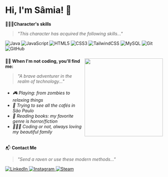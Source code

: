 <h1 align="left">Hi, I'm Sâmia! 👾</h1>

🧝🏼‍♀️**Character's skills**
> *"This character has acquired the following skills..."*

![Java](https://img.shields.io/badge/java-%23ED8B00.svg?style=flat&logo=openjdk&logoColor=white) 
![JavaScript](https://img.shields.io/badge/javascript-%23323330.svg?style=flat&logo=javascript&logoColor=%23F7DF1E) 
![HTML5](https://img.shields.io/badge/html5-%23E34F26.svg?style=flat&logo=html5&logoColor=white) 
![CSS3](https://img.shields.io/badge/css3-%231572B6.svg?style=flat&logo=css3&logoColor=white) 
![TailwindCSS](https://img.shields.io/badge/tailwindcss-%2338B2AC.svg?style=flat&logo=tailwind-css&logoColor=white)
![MySQL](https://img.shields.io/badge/mysql-4479A1.svg?style=flat&logo=mysql&logoColor=white) 
![Git](https://img.shields.io/badge/git-%23F05033.svg?style=flat&logo=git&logoColor=white) 
![GitHub](https://img.shields.io/badge/github-%23121011.svg?style=flat&logo=github&logoColor=white) 

###

<img align="right" height="250" src="https://i.pinimg.com/originals/54/bd/a3/54bda352b17744efa1f6898040455423.gif" />

🧙‍♀️ **When I'm not coding, you'll find me:**
> *"A brave adventurer in the realm of technology..."*
<h6>
  
- 🎮 Playing: from zombies to relaxing things
- 🥐 Trying to see all the cafés in São Paulo
- 📖 Reading books: my favorite genre is horror/fiction
- 👨‍👩‍👧 Coding or not, always loving my beautiful family
  
</h6>

📬 **Contact Me**

> *"Send a raven or use these modern methods..."*

<p align="left">
<a href="https://www.linkedin.com/in/samiaelfakihfranca/" target="_blank">
<img src="https://img.shields.io/badge/LinkedIn-%230077B5.svg?style=flat&logo=linkedin&logoColor=white" alt="LinkedIn" />
</a>
<a href="https://www.instagram.com/miaelfk/" target="_blank">
<img src="https://img.shields.io/badge/Instagram-%23E4405F.svg?style=flat&logo=instagram&logoColor=white" alt="Instagram" />
</a>
<a href="https://steamcommunity.com/id/miaxhan" target="_blank">
<img src="https://img.shields.io/badge/Steam-%23000000.svg?style=flat&logo=steam&logoColor=white" alt="Steam" />
</a>
</p>

